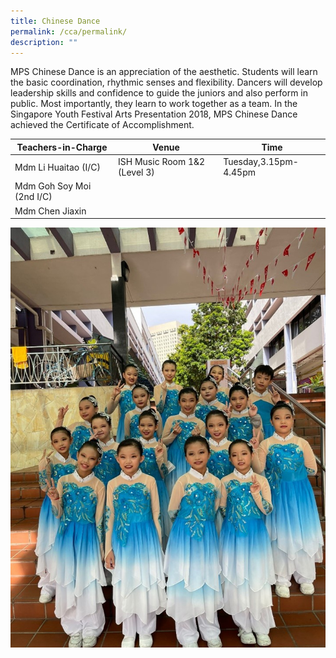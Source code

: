```yaml
---
title: Chinese Dance
permalink: /cca/permalink/
description: ""
---
```

MPS Chinese Dance is an appreciation of the aesthetic. Students will learn the basic coordination, rhythmic senses and flexibility. Dancers will develop leadership skills and confidence to guide the juniors and also perform in public. Most importantly, they learn to work together as a team. In the Singapore Youth Festival Arts Presentation 2018, MPS Chinese Dance achieved the Certificate of Accomplishment.


| Teachers-in-Charge| Venue | Time |
| -------- | -------- | -------- |
| Mdm Li Huaitao (I/C)     | ISH Music Room 1&2 (Level 3)     | Tuesday,3.15pm-4.45pm     |
| Mdm Goh Soy Moi (2nd I/C)    |     |      |
| Mdm Chen Jiaxin     |     |     |

![](/images/Chinese%20Dance.jpeg)